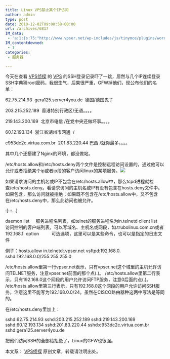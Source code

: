 ```yaml
---
title: Linux VPS禁止某个IP访问
author: admin
type: post
date: 2010-12-02T09:00:58+00:00
url: /archives/6817
IM_data:
 - 'a:1:{s:75:"http://www.vpser.net/wp-includes/js/tinymce/plugins/wordpress/img/trans.gif";s:65:"http://blog.haohtml.com/wp-content/uploads/2011/03/e87e_trans.gif";}'
IM_contentdowned:
 - 1
categories:
 - 服务器

---
```

今天在查看 [VPS侦探](http://www.vpser.net/) 的 [VPS](http://www.diavps.cn/client/aff.php?aff=002) 的SSH登录记录吓了一跳，居然与几个IP连续登录SSH字典猜root密码，我很生气，后果很严重，GFW掉他们，现公布他们的名单：

62.75.214.93  gera125.server4you.de  德国/德国鬼子

203.215.252.189  香港特别行政区/无语。。。。

219.143.200.169  北京市电信 /在党中央还做坏事。。。。

60.12.193.134  浙江省湖州市网通  /

c953dc2c.virtua.com.br  201.83.220.44 巴西 /就你最多。。。。

其中几个还搭建了Nginx的环境，都没做站。

/etc/hosts.allow和/etc/hosts.deny两个文件是控制远程访问设置的，通过他可以允许或者拒绝某个ip或者ip段的客户访问linux的某项服务。![](http://www.vpser.net/wp-includes/js/tinymce/plugins/wordpress/img/trans.gif)

如果请求访问的主机名或IP不包含在/etc/hosts.allow中，那么tcpd进程就检查/etc/hosts.deny。看请求访问的主机名或IP有没有包含在hosts.deny文件中。如果包含，那么访问就被拒绝；如果既不包含在/etc/hosts.allow中，又不包含在/etc/hosts.deny中，那么此访问也被允许。

:[:::…]

daemon list     服务进程名列表，如telnet的服务进程名为in.telnetd
client list     访问控制的客户端列表，可以写域名、主机名或网段，如.trubolinux.com.cn或者192.168.1.
option          可选选项，这里可以是某些命令，也可以是指定的日志文件

例子：hosts.allow
in.telnetd:.vpser.net
vsftpd:192.168.0.
sshd:192.168.0.0/255.255.255.0

/etc/hosts.allow里第一行vpser.net表示，只有vpser.net这个域里的主机允许访问TELNET服务，注意vpser.net前面的那个点(.)。
/etc/hosts.allow里第二行表示，只有192.168.0这个网段的用户允许访问FTP服务，注意0后面的点(.)。
/etc/hosts.allow里第三行表示，只有192.168.0这个网段的用户允许访问SSH服务，注意这里不能写为192.168.0.0/24。虽然在CISCO路由器种这两中写法是等同的。

在/etc/hosts.deny里加上：

sshd:62.75.214.93
sshd:203.215.252.189
sshd:219.143.200.169
sshd:60.12.193.134
sshd:201.83.220.44
sshd:c953dc2c.virtua.com.br
sshd:gera125.server4you.de

把他们访问SSH的全部给拒绝了，Linux的GFW也很强。

本文系： [VPS侦探](http://www.vpser.net/) 原创文章，转载请注明出处。